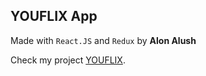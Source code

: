## YOUFLIX App
Made with `React.JS` and `Redux` by **Alon Alush**

Check my project [YOUFLIX](https://psssquadproductions.firebaseapp.com/).
